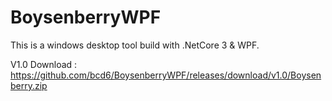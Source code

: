 # BoysenberryWPF
This is a windows desktop tool build with .NetCore 3 & WPF.

V1.0 Download :  https://github.com/bcd6/BoysenberryWPF/releases/download/v1.0/Boysenberry.zip
